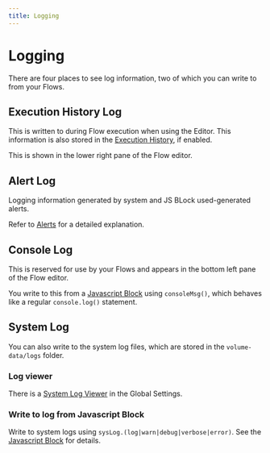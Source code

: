 ```yaml
---
title: Logging
---
```


# Logging

There are four places to see log information, two of which you can write to from your Flows.

## Execution History Log
This is written to during Flow execution when using the Editor. This information is also stored in the [Execution History](/user-guide/editor/Execution-history), if enabled.

This is shown in the lower right pane of the Flow editor.

## Alert Log
Logging information generated by system and JS BLock used-generated alerts. 

Refer to [Alerts](Alerts) for a detailed explanation.

## Console Log
This is reserved for use by your Flows and appears in the bottom left pane of the Flow editor.

You write to this from a [Javascript Block](/user-guide/block-types/core/Javascript) using ```consoleMsg()```, which behaves like a regular ```console.log()``` statement.

## System Log
You can also write to the system log files, which are stored in the ```volume-data/logs``` folder.

### Log viewer
There is a [System Log Viewer](/user-guide/Global-Settings.md#logs--files) in the Global Settings.

### Write to log from Javascript Block
Write to system logs using ```sysLog.(log|warn|debug|verbose|error)```. See the [Javascript Block](/user-guide/block-types/core/Javascript) for details.

